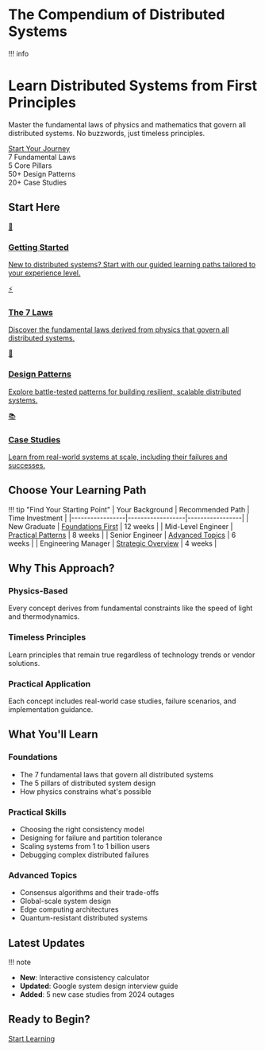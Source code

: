 # The Compendium of Distributed Systems

!!! info
 <h1 class="hero-title">Learn Distributed Systems from First Principles</h1>
 <p class="hero-subtitle">
 Master the fundamental laws of physics and mathematics that govern all distributed systems.
 No buzzwords, just timeless principles.
 </p>
 <a href="introduction/getting-started/" class="hero-cta">Start Your Journey</a>

<div class="stat-item">
 <div class="stat-number">7
 Fundamental Laws
 </div>
 <div class="stat-number">5
 Core Pillars
 </div>
 <div class="stat-number">50+
 Design Patterns
 </div>
 <div class="stat-number">20+
 Case Studies
 </div>
</div>

## Start Here

<div class="grid" markdown>
 <a href="introduction/getting-started/" class="feature-card">
 <div class="feature-card__icon">🚀</div>
 <h3 class="feature-card__title">Getting Started</h3>
 <p class="feature-card__description">
 New to distributed systems? Start with our guided learning paths tailored to your experience level.
 </p>
 </a>
 
 <a href="axioms/" class="feature-card">
 ⚡
 <h3 class="feature-card__title">The 7 Laws</h3>
 <p class="feature-card__description">
 Discover the fundamental laws derived from physics that govern all distributed systems.
 </p>
 </a>
 
 <a href="patterns/" class="feature-card">
 🔧
 <h3 class="feature-card__title">Design Patterns</h3>
 <p class="feature-card__description">
 Explore battle-tested patterns for building resilient, scalable distributed systems.
 </p>
 </a>
 
 <a href="case-studies/" class="feature-card">
 📚
 <h3 class="feature-card__title">Case Studies</h3>
 <p class="feature-card__description">
 Learn from real-world systems at scale, including their failures and successes.
 </p>
 </a>
</div>

## Choose Your Learning Path

!!! tip "Find Your Starting Point"
 | Your Background | Recommended Path | Time Investment |
 |-----------------|------------------|-----------------|
 | New Graduate | [Foundations First](/learning-paths/new-graduate/) | 12 weeks |
 | Mid-Level Engineer | [Practical Patterns](/learning-paths/mid-level/) | 8 weeks |
 | Senior Engineer | [Advanced Topics](/learning-paths/senior/) | 6 weeks |
 | Engineering Manager | [Strategic Overview](/learning-paths/manager/) | 4 weeks |

## Why This Approach?

<div class="grid" markdown>
 <div class="card">
 <h3 class="card__title">Physics-Based</h3>
 <p class="card__description">
 Every concept derives from fundamental constraints like the speed of light and thermodynamics.
 </p>
 </div>
 
 <div class="card">
 <h3 class="card__title">Timeless Principles</h3>
 <p class="card__description">
 Learn principles that remain true regardless of technology trends or vendor solutions.
 </p>
 </div>
 
 <div class="card">
 <h3 class="card__title">Practical Application</h3>
 <p class="card__description">
 Each concept includes real-world case studies, failure scenarios, and implementation guidance.
 </p>
 </div>
</div>

## What You'll Learn

### Foundations
- The 7 fundamental laws that govern all distributed systems
- The 5 pillars of distributed system design
- How physics constrains what's possible

### Practical Skills
- Choosing the right consistency model
- Designing for failure and partition tolerance
- Scaling systems from 1 to 1 billion users
- Debugging complex distributed failures

### Advanced Topics
- Consensus algorithms and their trade-offs
- Global-scale system design
- Edge computing architectures
- Quantum-resistant distributed systems

## Latest Updates

!!! note
 - **New**: Interactive consistency calculator
 - **Updated**: Google system design interview guide
 - **Added**: 5 new case studies from 2024 outages

## Ready to Begin?

<a href="introduction/getting-started/" class="btn-primary">Start Learning</a>